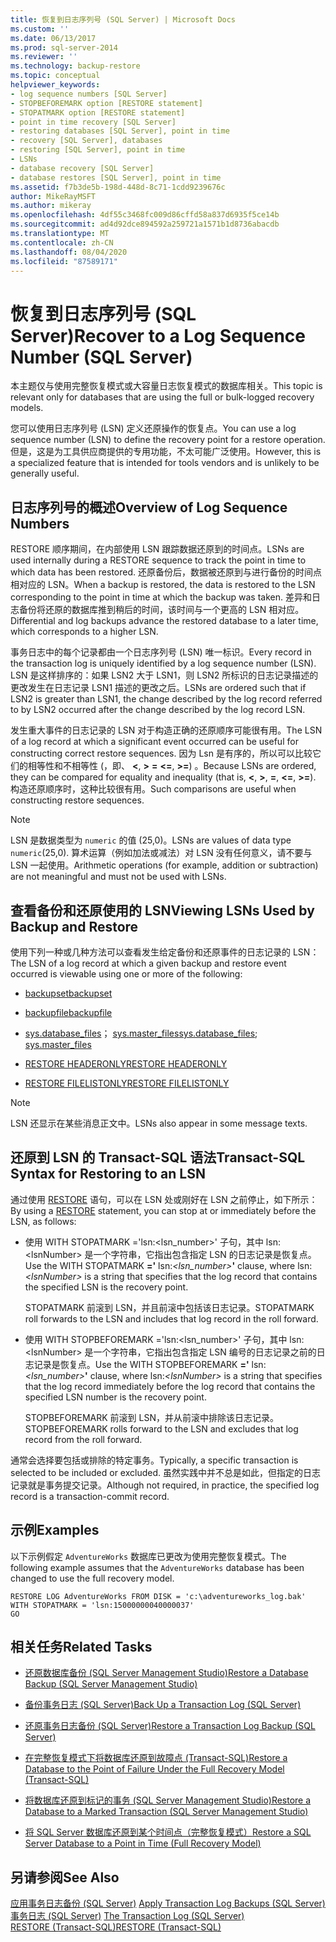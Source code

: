 ```yaml
---
title: 恢复到日志序列号 (SQL Server) | Microsoft Docs
ms.custom: ''
ms.date: 06/13/2017
ms.prod: sql-server-2014
ms.reviewer: ''
ms.technology: backup-restore
ms.topic: conceptual
helpviewer_keywords:
- log sequence numbers [SQL Server]
- STOPBEFOREMARK option [RESTORE statement]
- STOPATMARK option [RESTORE statement]
- point in time recovery [SQL Server]
- restoring databases [SQL Server], point in time
- recovery [SQL Server], databases
- restoring [SQL Server], point in time
- LSNs
- database recovery [SQL Server]
- database restores [SQL Server], point in time
ms.assetid: f7b3de5b-198d-448d-8c71-1cdd9239676c
author: MikeRayMSFT
ms.author: mikeray
ms.openlocfilehash: 4df55c3468fc009d86cffd58a837d6935f5ce14b
ms.sourcegitcommit: ad4d92dce894592a259721a1571b1d8736abacdb
ms.translationtype: MT
ms.contentlocale: zh-CN
ms.lasthandoff: 08/04/2020
ms.locfileid: "87589171"
---
```

# <a name="recover-to-a-log-sequence-number-sql-server"></a><span data-ttu-id="16ada-102">恢复到日志序列号 (SQL Server)</span><span class="sxs-lookup"><span data-stu-id="16ada-102">Recover to a Log Sequence Number (SQL Server)</span></span>
  <span data-ttu-id="16ada-103">本主题仅与使用完整恢复模式或大容量日志恢复模式的数据库相关。</span><span class="sxs-lookup"><span data-stu-id="16ada-103">This topic is relevant only for databases that are using the full or bulk-logged recovery models.</span></span>  
  
 <span data-ttu-id="16ada-104">您可以使用日志序列号 (LSN) 定义还原操作的恢复点。</span><span class="sxs-lookup"><span data-stu-id="16ada-104">You can use a log sequence number (LSN) to define the recovery point for a restore operation.</span></span> <span data-ttu-id="16ada-105">但是，这是为工具供应商提供的专用功能，不太可能广泛使用。</span><span class="sxs-lookup"><span data-stu-id="16ada-105">However, this is a specialized feature that is intended for tools vendors and is unlikely to be generally useful.</span></span>  
  
##  <a name="overview-of-log-sequence-numbers"></a><a name="LSNs"></a> <span data-ttu-id="16ada-106">日志序列号的概述</span><span class="sxs-lookup"><span data-stu-id="16ada-106">Overview of Log Sequence Numbers</span></span>  
 <span data-ttu-id="16ada-107">RESTORE 顺序期间，在内部使用 LSN 跟踪数据还原到的时间点。</span><span class="sxs-lookup"><span data-stu-id="16ada-107">LSNs are used internally during a RESTORE sequence to track the point in time to which data has been restored.</span></span> <span data-ttu-id="16ada-108">还原备份后，数据被还原到与进行备份的时间点相对应的 LSN。</span><span class="sxs-lookup"><span data-stu-id="16ada-108">When a backup is restored, the data is restored to the LSN corresponding to the point in time at which the backup was taken.</span></span> <span data-ttu-id="16ada-109">差异和日志备份将还原的数据库推到稍后的时间，该时间与一个更高的 LSN 相对应。</span><span class="sxs-lookup"><span data-stu-id="16ada-109">Differential and log backups advance the restored database to a later time, which corresponds to a higher LSN.</span></span>  
  
 <span data-ttu-id="16ada-110">事务日志中的每个记录都由一个日志序列号 (LSN) 唯一标识。</span><span class="sxs-lookup"><span data-stu-id="16ada-110">Every record in the transaction log is uniquely identified by a log sequence number (LSN).</span></span> <span data-ttu-id="16ada-111">LSN 是这样排序的：如果 LSN2 大于 LSN1，则 LSN2 所标识的日志记录描述的更改发生在日志记录 LSN1 描述的更改之后。</span><span class="sxs-lookup"><span data-stu-id="16ada-111">LSNs are ordered such that if LSN2 is greater than LSN1, the change described by the log record referred to by LSN2 occurred after the change described by the log record LSN.</span></span>  
  
 <span data-ttu-id="16ada-112">发生重大事件的日志记录的 LSN 对于构造正确的还原顺序可能很有用。</span><span class="sxs-lookup"><span data-stu-id="16ada-112">The LSN of a log record at which a significant event occurred can be useful for constructing correct restore sequences.</span></span> <span data-ttu-id="16ada-113">因为 Lsn 是有序的，所以可以比较它们的相等性和不相等性 (，即、 **\<**, **>** **=** **\<=**, **>=**) 。</span><span class="sxs-lookup"><span data-stu-id="16ada-113">Because LSNs are ordered, they can be compared for equality and inequality (that is, **\<**, **>**, **=**, **\<=**, **>=**).</span></span> <span data-ttu-id="16ada-114">构造还原顺序时，这种比较很有用。</span><span class="sxs-lookup"><span data-stu-id="16ada-114">Such comparisons are useful when constructing restore sequences.</span></span>  
  
> [!NOTE]  
>  <span data-ttu-id="16ada-115">LSN 是数据类型为 `numeric` 的值 (25,0)。</span><span class="sxs-lookup"><span data-stu-id="16ada-115">LSNs are values of data type `numeric`(25,0).</span></span> <span data-ttu-id="16ada-116">算术运算（例如加法或减法）对 LSN 没有任何意义，请不要与 LSN 一起使用。</span><span class="sxs-lookup"><span data-stu-id="16ada-116">Arithmetic operations (for example, addition or subtraction) are not meaningful and must not be used with LSNs.</span></span>  
  

  
## <a name="viewing-lsns-used-by-backup-and-restore"></a><span data-ttu-id="16ada-117">查看备份和还原使用的 LSN</span><span class="sxs-lookup"><span data-stu-id="16ada-117">Viewing LSNs Used by Backup and Restore</span></span>  
 <span data-ttu-id="16ada-118">使用下列一种或几种方法可以查看发生给定备份和还原事件的日志记录的 LSN：</span><span class="sxs-lookup"><span data-stu-id="16ada-118">The LSN of a log record at which a given backup and restore event occurred is viewable using one or more of the following:</span></span>  
  
-   [<span data-ttu-id="16ada-119">backupset</span><span class="sxs-lookup"><span data-stu-id="16ada-119">backupset</span></span>](/sql/relational-databases/system-tables/backupset-transact-sql)  
  
-   [<span data-ttu-id="16ada-120">backupfile</span><span class="sxs-lookup"><span data-stu-id="16ada-120">backupfile</span></span>](/sql/relational-databases/system-tables/backupfile-transact-sql)  
  
-   <span data-ttu-id="16ada-121">[sys.database_files](/sql/relational-databases/system-catalog-views/sys-database-files-transact-sql)； [sys.master_files](/sql/relational-databases/system-catalog-views/sys-master-files-transact-sql)</span><span class="sxs-lookup"><span data-stu-id="16ada-121">[sys.database_files](/sql/relational-databases/system-catalog-views/sys-database-files-transact-sql); [sys.master_files](/sql/relational-databases/system-catalog-views/sys-master-files-transact-sql)</span></span>  
  
-   [<span data-ttu-id="16ada-122">RESTORE HEADERONLY</span><span class="sxs-lookup"><span data-stu-id="16ada-122">RESTORE HEADERONLY</span></span>](/sql/t-sql/statements/restore-statements-headeronly-transact-sql)  
  
-   [<span data-ttu-id="16ada-123">RESTORE FILELISTONLY</span><span class="sxs-lookup"><span data-stu-id="16ada-123">RESTORE FILELISTONLY</span></span>](/sql/t-sql/statements/restore-statements-filelistonly-transact-sql)  
  
> [!NOTE]  
>  <span data-ttu-id="16ada-124">LSN 还显示在某些消息正文中。</span><span class="sxs-lookup"><span data-stu-id="16ada-124">LSNs also appear in some message texts.</span></span>  
  
## <a name="transact-sql-syntax-for-restoring-to-an-lsn"></a><span data-ttu-id="16ada-125">还原到 LSN 的 Transact-SQL 语法</span><span class="sxs-lookup"><span data-stu-id="16ada-125">Transact-SQL Syntax for Restoring to an LSN</span></span>  
 <span data-ttu-id="16ada-126">通过使用 [RESTORE](/sql/t-sql/statements/restore-statements-transact-sql) 语句，可以在 LSN 处或刚好在 LSN 之前停止，如下所示：</span><span class="sxs-lookup"><span data-stu-id="16ada-126">By using a [RESTORE](/sql/t-sql/statements/restore-statements-transact-sql) statement, you can stop at or immediately before the LSN, as follows:</span></span>  
  
-   <span data-ttu-id="16ada-127">使用 WITH STOPATMARK ='lsn:<lsn_number>' 子句，其中 lsn:\<lsnNumber> 是一个字符串，它指出包含指定 LSN 的日志记录是恢复点。</span><span class="sxs-lookup"><span data-stu-id="16ada-127">Use the WITH STOPATMARK **='** lsn:_<lsn_number>_**'** clause, where lsn:*\<lsnNumber>* is a string that specifies that the log record that contains the specified LSN is the recovery point.</span></span>  
  
     <span data-ttu-id="16ada-128">STOPATMARK 前滚到 LSN，并且前滚中包括该日志记录。</span><span class="sxs-lookup"><span data-stu-id="16ada-128">STOPATMARK roll forwards to the LSN and includes that log record in the roll forward.</span></span>  
  
-   <span data-ttu-id="16ada-129">使用 WITH STOPBEFOREMARK ='lsn:<lsn_number>' 子句，其中 lsn:\<lsnNumber> 是一个字符串，它指出包含指定 LSN 编号的日志记录之前的日志记录是恢复点。</span><span class="sxs-lookup"><span data-stu-id="16ada-129">Use the WITH STOPBEFOREMARK **='** lsn:_<lsn_number>_**'** clause, where lsn:*\<lsnNumber>* is a string that specifies that the log record immediately before the log record that contains the specified LSN number is the recovery point.</span></span>  
  
     <span data-ttu-id="16ada-130">STOPBEFOREMARK 前滚到 LSN，并从前滚中排除该日志记录。</span><span class="sxs-lookup"><span data-stu-id="16ada-130">STOPBEFOREMARK rolls forward to the LSN and excludes that log record from the roll forward.</span></span>  
  
 <span data-ttu-id="16ada-131">通常会选择要包括或排除的特定事务。</span><span class="sxs-lookup"><span data-stu-id="16ada-131">Typically, a specific transaction is selected to be included or excluded.</span></span> <span data-ttu-id="16ada-132">虽然实践中并不总是如此，但指定的日志记录就是事务提交记录。</span><span class="sxs-lookup"><span data-stu-id="16ada-132">Although not required, in practice, the specified log record is a transaction-commit record.</span></span>  
  
## <a name="examples"></a><span data-ttu-id="16ada-133">示例</span><span class="sxs-lookup"><span data-stu-id="16ada-133">Examples</span></span>  
 <span data-ttu-id="16ada-134">以下示例假定 `AdventureWorks` 数据库已更改为使用完整恢复模式。</span><span class="sxs-lookup"><span data-stu-id="16ada-134">The following example assumes that the `AdventureWorks` database has been changed to use the full recovery model.</span></span>  
  
```  
RESTORE LOG AdventureWorks FROM DISK = 'c:\adventureworks_log.bak'   
WITH STOPATMARK = 'lsn:15000000040000037'  
GO  
```  
  
##  <a name="related-tasks"></a><a name="RelatedTasks"></a> <span data-ttu-id="16ada-135">相关任务</span><span class="sxs-lookup"><span data-stu-id="16ada-135">Related Tasks</span></span>  
  
-   [<span data-ttu-id="16ada-136">还原数据库备份 &#40;SQL Server Management Studio&#41;</span><span class="sxs-lookup"><span data-stu-id="16ada-136">Restore a Database Backup &#40;SQL Server Management Studio&#41;</span></span>](restore-a-database-backup-using-ssms.md)  
  
-   [<span data-ttu-id="16ada-137">备份事务日志 (SQL Server)</span><span class="sxs-lookup"><span data-stu-id="16ada-137">Back Up a Transaction Log &#40;SQL Server&#41;</span></span>](back-up-a-transaction-log-sql-server.md)  
  
-   [<span data-ttu-id="16ada-138">还原事务日志备份 (SQL Server)</span><span class="sxs-lookup"><span data-stu-id="16ada-138">Restore a Transaction Log Backup &#40;SQL Server&#41;</span></span>](restore-a-transaction-log-backup-sql-server.md)  
  
-   [<span data-ttu-id="16ada-139">在完整恢复模式下将数据库还原到故障点 (Transact-SQL)</span><span class="sxs-lookup"><span data-stu-id="16ada-139">Restore a Database to the Point of Failure Under the Full Recovery Model &#40;Transact-SQL&#41;</span></span>](restore-database-to-point-of-failure-full-recovery.md)  
  
-   [<span data-ttu-id="16ada-140">将数据库还原到标记的事务 (SQL Server Management Studio)</span><span class="sxs-lookup"><span data-stu-id="16ada-140">Restore a Database to a Marked Transaction &#40;SQL Server Management Studio&#41;</span></span>](restore-a-database-to-a-marked-transaction-sql-server-management-studio.md)  
  
-   [<span data-ttu-id="16ada-141">将 SQL Server 数据库还原到某个时间点（完整恢复模式）</span><span class="sxs-lookup"><span data-stu-id="16ada-141">Restore a SQL Server Database to a Point in Time &#40;Full Recovery Model&#41;</span></span>](restore-a-sql-server-database-to-a-point-in-time-full-recovery-model.md)  
  
## <a name="see-also"></a><span data-ttu-id="16ada-142">另请参阅</span><span class="sxs-lookup"><span data-stu-id="16ada-142">See Also</span></span>  
 <span data-ttu-id="16ada-143">[应用事务日志备份 (SQL Server)](transaction-log-backups-sql-server.md) </span><span class="sxs-lookup"><span data-stu-id="16ada-143">[Apply Transaction Log Backups &#40;SQL Server&#41;](transaction-log-backups-sql-server.md) </span></span>  
 <span data-ttu-id="16ada-144">[事务日志 (SQL Server)](../logs/the-transaction-log-sql-server.md) </span><span class="sxs-lookup"><span data-stu-id="16ada-144">[The Transaction Log &#40;SQL Server&#41;](../logs/the-transaction-log-sql-server.md) </span></span>  
 [<span data-ttu-id="16ada-145">RESTORE &#40;Transact-SQL&#41;</span><span class="sxs-lookup"><span data-stu-id="16ada-145">RESTORE &#40;Transact-SQL&#41;</span></span>](/sql/t-sql/statements/restore-statements-transact-sql)  
  
  
